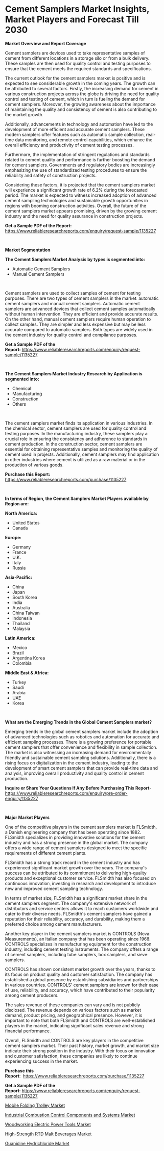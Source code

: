<p><h1>Cement Samplers Market Insights, Market Players and Forecast Till 2030</h1></p><p><strong>Market Overview and Report Coverage</strong></p>
<p><p>Cement samplers are devices used to take representative samples of cement from different locations in a storage silo or from a bulk delivery. These samples are then used for quality control and testing purposes to ensure that the cement meets the required standards and specifications.</p><p>The current outlook for the cement samplers market is positive and is expected to see considerable growth in the coming years. The growth can be attributed to several factors. Firstly, the increasing demand for cement in various construction projects across the globe is driving the need for quality control and testing of cement, which in turn is fueling the demand for cement samplers. Moreover, the growing awareness about the importance of maintaining the quality and consistency of cement is also contributing to the market growth.</p><p>Additionally, advancements in technology and automation have led to the development of more efficient and accurate cement samplers. These modern samplers offer features such as automatic sample collection, real-time data monitoring, and remote control capabilities, which enhance the overall efficiency and productivity of cement testing processes.</p><p>Furthermore, the implementation of stringent regulations and standards related to cement quality and performance is further boosting the demand for cement samplers. Governments and regulatory bodies are increasingly emphasizing the use of standardized testing procedures to ensure the reliability and safety of construction projects.</p><p>Considering these factors, it is projected that the cement samplers market will experience a significant growth rate of 6.2% during the forecasted period. The market is expected to witness increased adoption of advanced cement sampling technologies and sustainable growth opportunities in regions with booming construction activities. Overall, the future of the cement samplers market appears promising, driven by the growing cement industry and the need for quality assurance in construction projects.</p></p>
<p><strong>Get a Sample PDF of the Report:</strong> <a href="https://www.reliableresearchreports.com/enquiry/request-sample/1135227">https://www.reliableresearchreports.com/enquiry/request-sample/1135227</a></p>
<p>&nbsp;</p>
<p><strong>Market Segmentation</strong></p>
<p><strong>The Cement Samplers Market Analysis by types is segmented into:</strong></p>
<p><ul><li>Automatic Cement Samplers</li><li>Manual Cement Samplers</li></ul></p>
<p>&nbsp;</p>
<p><p>Cement samplers are used to collect samples of cement for testing purposes. There are two types of cement samplers in the market: automatic cement samplers and manual cement samplers. Automatic cement samplers are advanced devices that collect cement samples automatically without human intervention. They are efficient and provide accurate results. On the other hand, manual cement samplers require human operation to collect samples. They are simpler and less expensive but may be less accurate compared to automatic samplers. Both types are widely used in the cement industry for quality control and compliance purposes.</p></p>
<p><strong>Get a Sample PDF of the Report:</strong>&nbsp;<a href="https://www.reliableresearchreports.com/enquiry/request-sample/1135227">https://www.reliableresearchreports.com/enquiry/request-sample/1135227</a></p>
<p>&nbsp;</p>
<p><strong>The Cement Samplers Market Industry Research by Application is segmented into:</strong></p>
<p><ul><li>Chemical</li><li>Manufacturing</li><li>Construction</li><li>Others</li></ul></p>
<p>&nbsp;</p>
<p><p>The cement samplers market finds its application in various industries. In the chemical sector, cement samplers are used for quality control and testing purposes. In the manufacturing industry, these samplers play a crucial role in ensuring the consistency and adherence to standards in cement production. In the construction sector, cement samplers are essential for obtaining representative samples and monitoring the quality of cement used in projects. Additionally, cement samplers may find application in other industries where cement is utilized as a raw material or in the production of various goods.</p></p>
<p><strong>Purchase this Report:</strong>&nbsp; <a href="https://www.reliableresearchreports.com/purchase/1135227">https://www.reliableresearchreports.com/purchase/1135227</a></p>
<p>&nbsp;</p>
<p><strong>In terms of Region, the Cement Samplers Market Players available by Region are:</strong></p>
<p>
    <p> <strong> North America: </strong>
        <ul>
            <li>United States</li>
            <li>Canada</li>
        </ul>
        </p> 
    <p> <strong> Europe: </strong>
        <ul>
            <li>Germany</li>
            <li>France</li>
            <li>U.K.</li>
            <li>Italy</li>
            <li>Russia</li>
        </ul>
        </p> 
    <p> <strong> Asia-Pacific: </strong>
        <ul>
            <li>China</li>
            <li>Japan</li>
            <li>South Korea</li>
            <li>India</li>
            <li>Australia</li>
            <li>China Taiwan</li>
            <li>Indonesia</li>
            <li>Thailand</li>
            <li>Malaysia</li>
        </ul>
        </p> 
    <p> <strong> Latin America: </strong>
        <ul>
            <li>Mexico</li>
            <li>Brazil</li>
            <li>Argentina Korea</li>
            <li>Colombia</li>
        </ul>
        </p> 
    <p> <strong> Middle East & Africa: </strong>
        <ul>
            <li>Turkey</li>
            <li>Saudi</li>
            <li>Arabia</li>
            <li>UAE</li>
            <li>Korea</li>
        </ul>
    </p>
    </p>
<p>&nbsp;</p>
<p><strong>What are the Emerging Trends in the Global Cement Samplers market?</strong></p>
<p><p>Emerging trends in the global cement samplers market include the adoption of advanced technologies such as robotics and automation for accurate and efficient sampling processes. There is a growing preference for portable cement samplers that offer convenience and flexibility in sample collection. The market is also witnessing an increasing demand for environmentally friendly and sustainable cement sampling solutions. Additionally, there is a rising focus on digitalization in the cement industry, leading to the development of smart cement samplers that can provide real-time data and analysis, improving overall productivity and quality control in cement production.</p></p>
<p><strong>Inquire or Share Your Questions If Any Before Purchasing This Report</strong>- <a href="https://www.reliableresearchreports.com/enquiry/pre-order-enquiry/1135227">https://www.reliableresearchreports.com/enquiry/pre-order-enquiry/1135227</a></p>
<p>&nbsp;</p>
<p><strong>Major Market Players</strong></p>
<p><p>One of the competitive players in the cement samplers market is FLSmidth, a Danish engineering company that has been operating since 1882. FLSmidth specializes in providing innovative solutions for the cement industry and has a strong presence in the global market. The company offers a wide range of cement samplers designed to meet the specific requirements of different cement plants.</p><p>FLSmidth has a strong track record in the cement industry and has experienced significant market growth over the years. The company's success can be attributed to its commitment to delivering high-quality products and exceptional customer service. FLSmidth has also focused on continuous innovation, investing in research and development to introduce new and improved cement sampling technology.</p><p>In terms of market size, FLSmidth has a significant market share in the cement samplers segment. The company's extensive network of distributors and service centers allows it to reach customers worldwide and cater to their diverse needs. FLSmidth's cement samplers have gained a reputation for their reliability, accuracy, and durability, making them a preferred choice among cement manufacturers.</p><p>Another key player in the cement samplers market is CONTROLS (Nova Measurements), an Italian company that has been operating since 1968. CONTROLS specializes in manufacturing equipment for the construction industry, including cement testing instruments. The company offers a range of cement samplers, including tube samplers, box samplers, and sieve samplers.</p><p>CONTROLS has shown consistent market growth over the years, thanks to its focus on product quality and customer satisfaction. The company has established a global presence by establishing subsidiaries and partnerships in various countries. CONTROLS' cement samplers are known for their ease of use, reliability, and accuracy, which have contributed to their popularity among cement producers.</p><p>The sales revenue of these companies can vary and is not publicly disclosed. The revenue depends on various factors such as market demand, product pricing, and geographical presence. However, it is important to note that both FLSmidth and CONTROLS are well-established players in the market, indicating significant sales revenue and strong financial performance.</p><p>Overall, FLSmidth and CONTROLS are key players in the competitive cement samplers market. Their past history, market growth, and market size indicate their strong position in the industry. With their focus on innovation and customer satisfaction, these companies are likely to continue experiencing success in the market.</p></p>
<p><strong>Purchase this Report:</strong>&nbsp;&nbsp;<a href="https://www.reliableresearchreports.com/purchase/1135227">https://www.reliableresearchreports.com/purchase/1135227</a></p>
<p></p>
<p><strong>Get a Sample PDF of the Report:</strong>&nbsp;<a href="https://www.reliableresearchreports.com/enquiry/request-sample/1135227">https://www.reliableresearchreports.com/enquiry/request-sample/1135227</a></p>
<p><p><a href="https://www.linkedin.com/pulse/mobile-folding-trolley-market-size-growth-forecast-from-2023/">Mobile Folding Trolley Market</a></p><p><a href="https://medium.com/@alethaebert2013/industrial-combustion-control-components-and-systems-market-size-reveals-the-best-marketing-6f85fda1ad5c">Industrial Combustion Control Components and Systems Market</a></p><p><a href="https://www.linkedin.com/pulse/woodworking-electric-power-tools-market-research-report/">Woodworking Electric Power Tools Market</a></p><p><a href="https://medium.com/@verlielesch1927/high-strength-rtd-malt-beverages-market-size-cagr-trends-2024-2030-197690c207c4">High-Strength RTD Malt Beverages Market</a></p><p><a href="https://github.com/RoccoManning/Market-Research-Report-List-2/blob/main/guanidine-hydrichloride-market.md">Guanidine Hydrichloride Market</a></p></p>